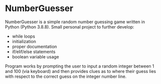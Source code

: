 # NumberGuesser

NumberGuesser is a simple random number guessing game written in Python (Python 3.8.8). Small personal project to further develop:
- while loops
- initialization
- proper documentation
- if/elif/else statements
- boolean variable usage

Program works by prompting the user to input a random integer between 1 and 100 (via keyboard) and then provides clues as to where their guess lies with respect to the correct guess on the integer number line.
